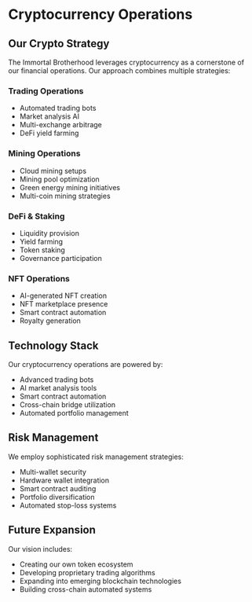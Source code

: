 # Cryptocurrency Operations

## Our Crypto Strategy

The Immortal Brotherhood leverages cryptocurrency as a cornerstone of our financial operations. Our approach combines multiple strategies:

### Trading Operations
- Automated trading bots
- Market analysis AI
- Multi-exchange arbitrage
- DeFi yield farming

### Mining Operations
- Cloud mining setups
- Mining pool optimization
- Green energy mining initiatives
- Multi-coin mining strategies

### DeFi & Staking
- Liquidity provision
- Yield farming
- Token staking
- Governance participation

### NFT Operations
- AI-generated NFT creation
- NFT marketplace presence
- Smart contract automation
- Royalty generation

## Technology Stack

Our cryptocurrency operations are powered by:
- Advanced trading bots
- AI market analysis tools
- Smart contract automation
- Cross-chain bridge utilization
- Automated portfolio management

## Risk Management

We employ sophisticated risk management strategies:
- Multi-wallet security
- Hardware wallet integration
- Smart contract auditing
- Portfolio diversification
- Automated stop-loss systems

## Future Expansion

Our vision includes:
- Creating our own token ecosystem
- Developing proprietary trading algorithms
- Expanding into emerging blockchain technologies
- Building cross-chain automated systems
